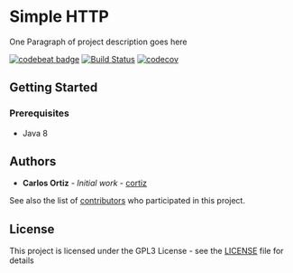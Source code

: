 # Simple HTTP

One Paragraph of project description goes here

[![codebeat badge](https://codebeat.co/badges/2ce5dc58-97dc-4fa3-9616-320e1a72bb54)](https://codebeat.co/projects/github-com-cortiz-chonete-develop)
[![Build Status](https://travis-ci.org/cortiz/chonete.svg?branch=develop)](https://travis-ci.org/cortiz/chonete)
[![codecov](https://codecov.io/gh/cortiz/chonete/branch/develop/graph/badge.svg)](https://codecov.io/gh/cortiz/chonete)

## Getting Started


### Prerequisites

* Java 8

## Authors

* **Carlos Ortiz** - *Initial work* - [cortiz](https://github.com/cortiz)

See also the list of [contributors](https://github.com/cortiz/chonete/contributors) who participated in this project.

## License

This project is licensed under the GPL3 License - see the [LICENSE](LICENSE) file for details
